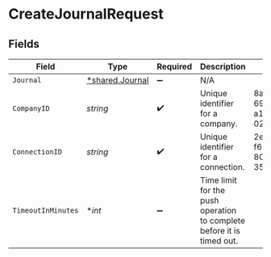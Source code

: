 # CreateJournalRequest


## Fields

| Field                                                                 | Type                                                                  | Required                                                              | Description                                                           | Example                                                               |
| --------------------------------------------------------------------- | --------------------------------------------------------------------- | --------------------------------------------------------------------- | --------------------------------------------------------------------- | --------------------------------------------------------------------- |
| `Journal`                                                             | [*shared.Journal](../../models/shared/journal.md)                     | :heavy_minus_sign:                                                    | N/A                                                                   |                                                                       |
| `CompanyID`                                                           | *string*                                                              | :heavy_check_mark:                                                    | Unique identifier for a company.                                      | 8a210b68-6988-11ed-a1eb-0242ac120002                                  |
| `ConnectionID`                                                        | *string*                                                              | :heavy_check_mark:                                                    | Unique identifier for a connection.                                   | 2e9d2c44-f675-40ba-8049-353bfcb5e171                                  |
| `TimeoutInMinutes`                                                    | **int*                                                                | :heavy_minus_sign:                                                    | Time limit for the push operation to complete before it is timed out. |                                                                       |